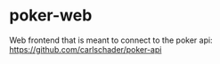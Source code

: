 # poker-web
Web frontend that is meant to connect to the poker api: https://github.com/carlschader/poker-api
